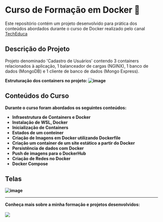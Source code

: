 # Curso de Formação em Docker 🐳

Este repositório contém um projeto desenvolvido para prática dos conteúdos abordados durante o curso de Docker realizado pelo canal [TechEduca](https://www.youtube.com/@TechEducaBr)

## Descrição do Projeto

Projeto denominado 'Cadastro de Usuários' contendo 3 containers relacionados à aplicação, 1 balanceador de cargas (NGINX), 1 banco de dados (MongoDB) e 1 cliente de banco de dados (Mongo Express).

<b>Estruturação dos containers no projeto:<b>
![image](https://github.com/user-attachments/assets/3741f729-7cda-4221-9fd5-478b1e7fa077)


## Conteúdos do Curso
Durante o curso foram abordados os seguintes conteúdos:

- Infraestrutura de Containers e Docker
- Instalação de WSL, Docker
- Inicialização de Containers
- Estados de um conteiner
- Criação de Imagens em Docker utilizando Dockerfile
- Criação um container de um site estático a partir do Docker
- Persistência de dados com Docker
- Push de imagens para o DockerHub
- Criação de Redes no Docker
- Docker Compose


## Telas

![image](https://github.com/user-attachments/assets/14f19e72-97e2-4f2c-abe6-deede0eaeefc)
<hr>
<b>Conheça mais sobre a minha formação e projetos desenvolvidos:<b><br>
<br>
<a href="https://www.linkedin.com/in/avany-souza-577457259" target="_blank"><img src="https://img.shields.io/badge/-LinkedIn-%230077B5?style=for-the-badge&logo=linkedin&logoColor=white">
  </a> 


